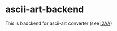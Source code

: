# ascii-art-backend

This is badckend for ascii-art converter (see [I2AA](https://github.com/JoshuaJakowlew/I2AA))
